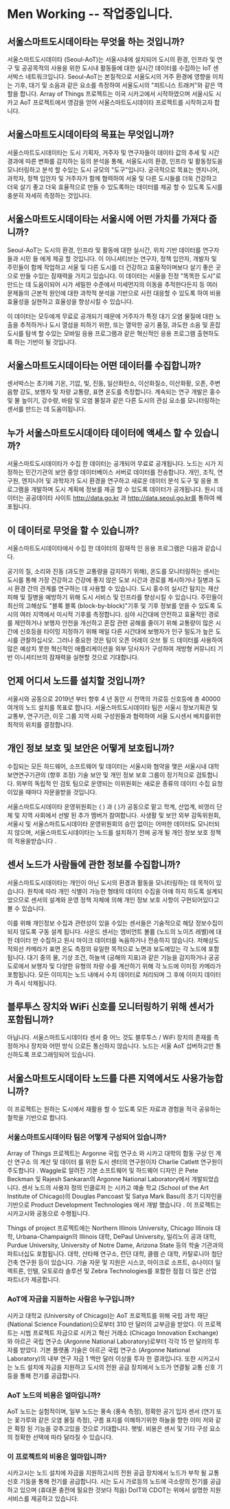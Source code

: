 # Men Working -- 작업중입니다.

## 서울스마트도시데이타는 무엇을 하는 것입니까?
서울스마트도시데이타 (Seoul-AoT)는 서울시내에 설치되어 도시의 환경, 인프라 및 연구 및 공공목적의 사용을 위한 도시내 활동들에 대한 
실시간 데이터를 수집하는 IoT 센서박스 네트워크입니다. Seoul-AoT는 본질적으로 서울도시의 거주 환경에 영향을 미치는 기후, 대기 및 
소음과 같은 요소를 측정하여 서울도시의 "피트니스 트래커"와 같은 역할을 합니다. Array of Things 프로젝트는 미국 시카고에서 시작하였으며
서울시도 시카고 AoT 프로젝트에서 영감을 얻어 서울스마트도시데이타 프로젝트를 시작하고자 합니다.

## 서울스마트도시데이타의 목표는 무엇입니까?
서울스마트도시데이타는 도시 기획자, 거주자 및 연구자들이 데이타 값의 추세 및 시간 경과에 따른 변화를 감지하는 등의 분석을 통해, 서울도시의 환경, 
인프라 및 활동정도을 모니터링하고 분석 할 수있는 도시 규모의 "도구"입니다. 궁극적으로 목표는 엔지니어, 과학자, 정책 입안자 및 
거주자가 함께 협력하여 서울 및 다른 도시들를 더욱 건강하고 더욱 살기 좋고 더욱 효율적으로 만들 수 있도록하는 데이터를 제공 할 수 있도록 
도시를 충분히 자세히 측정하는 것입니다.

## 서울스마트도시데이타는 서울시에 어떤 가치를 가져다 줍니까?
Seoul-AoT는 도시의 환경, 인프라 및 활동에 대한 실시간, 위치 기반 데이터를 연구자들과 시민 들 에게 제공 할 것입니다. 이 이니셔티브는 
연구자, 정책 입안자, 개발자 및 주민들이 함께 작업하고 서울 및 다른 도시를 더 건강하고 효율적이며보다 살기 좋은 곳으로 만들 수있는 
잠재력을 가지고 있습니다. 이 데이터는 서울을 진정 "똑똑한 도시"로 만드는 데 도움이되어 
시가 세밀한 수준에서 미세먼지의 이동을 추적한다든지 등 여러 문제들의 근본적 원인에 대한 과학적 분석을 기반으로
사전 대응할 수 있도록 하여 비용 효율성을 실현하고 효율성을 향상시킬 수 있습니다.

이 데이터는 모두에게 무료로 공개되기 때문에 거주자가 특정 대기 오염 물질에 대한 노출을 추적하거나 도시 열섬을 피하기 위한, 
또는 열악한 공기 품질, 과도한 소음 및 혼잡  도시를 탐색 할 수있는 모바일 응용 프로그램과 같은 혁신적인 응용 프로그램 
출현하도록 하는 기반이 될 것입니다.

## 서울스마트도시데이타는 어떤 데이터를 수집합니까?
센서박스는 초기에 기온, 기압, 빛, 진동, 일산화탄소, 이산화질소, 이산화황, 오존, 주변 음향 강도, 보행자 및 차량 교통량, 
표면 온도를 측정합니다. 계속되는 연구 개발은 홍수 및 물 높이기, 강수량, 바람 및 오염 물질과 같은 다른 도시의 관심 요소를 
모니터링하는 센서를 만드는 데 도움이됩니다.

## 누가 서울스마트도시데이타 데이터에 액세스 할 수 있습니까?
서울스마트도시데이타가 수집 한 데이터는 공개되어 무료로 공개됩니다. 노드는 시가 지정하는 민간기관의 보안 중앙 데이터베이스 서버로 데이터를 전송합니다. 
개인, 조직, 연구원, 엔지니어 및 과학자가 도시 환경을 연구하고 새로운 데이터 분석 도구 및 응용 프로그램을 개발하며 
도시 계획에 정보를 제공 할 수 있도록 데이터가 공개됩니다. 원시 데이터는 공공데이타 사이트 
http://data.go.kr 과 http://data.seoul.go.kr를 통하여 배포됩니다.

## 이 데이터로 무엇을 할 수 있습니까?
서울스마트도시데이타에서 수집 한 데이터의 잠재적 인 응용 프로그램은 다음과 같습니다.

공기의 질, 소리와 진동 (과도한 교통량을 감지하기 위해), 온도를 모니터링하는 센서는 도시를 통해 
가장 건강하고 건강에 좋지 않은 도보 시간과 경로를 제시하거나 질병과 도시 환경 간의 관계를 연구하는 데 사용할 수 있습니다.
도시 홍수의 실시간 탐지는 재산 피해 및 질병을 예방하기 위해 도시 서비스 및 인프라를 향상시킬 수 있습니다.
주민들이 최신의 고해상도 "블록 블록 (block-by-block)"기후 및 기후 정보를 얻을 수 있도록 도시의 여러 지역에서 미시적 기후를 측정합니다.
심야 시간대에 안전하고 효율적인 경로를 제안하거나 보행자 안전을 개선하고 혼잡 관련 공해를 줄이기 위해 교통량이 많은 시간에 
신호등을 타이밍 지정하기 위해 매일 다른 시간대에 보행자가 인구 밀도가 높은 도시를 관찰하십시오.
그러나 중요한 것은 팀이 오픈 어레이 오브 필 드 데이터를 사용하여 많은 예상치 못한 혁신적인 애플리케이션을 외부 당사자가 구성하여 
개방형 커뮤니티 기반 이니셔티브의 잠재력을 실현할 것으로 기대합니다.

## 언제 어디서 노드를 설치할 것입니까?
서울시와 공동으로 2019년 부터 향후 4 년 동안 시 전역의 가로등 신호등에 총 40000 여개의 노드 설치를 목표로 합니다. 
서울스마트도시데이타 팀은 서울시 정보기획관 및 교통부, 연구기관, 이웃 그룹 지역 사회 구성원들과 협력하여 서울 도시센서 배치를위한 
최적의 위치를 결정합니다. 

## 개인 정보 보호 및 보안은 어떻게 보호됩니까?
수집되는 모든 하드웨어, 소프트웨어 및 데이터는 서울시와 협약을 맺은 서울시내 대학 보연연구기관의 (향후 조정) 기술 보안 및 개인 정보 보호 그룹이 
정기적으로 검토합니다. 외부의 독립적 인 검토 팀으로 운영되는 이위원회는 
새로운 종류의 데이터 수집 요청이있을 때마다 자문을받을 것입니다.

서울스마트도시데이타 운영위원회는 (         ) 과 (     )가 공동으로 맡고 학계, 산업계, 비영리 단체 및 
지역 사회에서 선발 된 추가 멤버가 참여합니다. 사생활 및 보안 외부 감독위원회, 서울시 및 서울스마트도시데이타 운영위원회의 승인 없이는 
어떠한 데이터도 모니터되지 않으며, 서울스마트도시데이타는 노드를 설치하기 전에 공개 될 개인 정보 보호 정책의 적용을받습니다 .

## 센서 노드가 사람들에 관한 정보를 수집합니까?
서울스마트도시데이타는 개인이 아닌 도시의 환경과 활동을 모니터링하는 데 목적이 있습니다. 
원칙에 따라 개인 식별이 가능한 형태의 데이터 수집을 아얘 하지 하도록 설계되었으므로 센서의 설계와 운영 정책 자체에 의해
개인 정보 보호 사항이 구현되어있다고 볼 수 있습니다.

이를 위해 개인정보 수집과 관련성이 있을 수있는 센서들은 기술적으로 해당 정보수집이 되지 않도록 구동 설계 됩니다. 
사운드 센서는 앰비언트 볼륨 (노드의 노이즈 레벨)에 대한 데이터 만 수집하고 원시 마이크 데이터를 녹음하거나 전송하지 않습니다. 
저해상도 적외선 카메라가 표면 온도 측정의 유일한 목적으로 노면과 보도에있는 각 노드에 포함됩니다. 
대기 중의 물, 기상 조건, 하늘색 (공해의 지표)과 같은 기능을 감지하거나 공공 도로에서 보행자 및 다양한 유형의 차량 수를 계산하기 위해 
각 노드에 이미징 카메라가 포함됩니다. 모든 이미지는 노드 내에서 수치 데이터로 처리되며 
그 후에 이미지 데이터가 즉시 삭제됩니다.

## 블루투스 장치와 WiFi 신호를 모니터링하기 위해 센서가 포함됩니까?
아닙니다. 서울스마트도시데이타 센서 중 어느 것도 블루투스 / WiFi 장치의 존재를 측정하거나 장치와 어떤 방식 으로든 통신하지 않습니다. 
노드는 서울 AoT 섭버하고만 통신하도록 프로그래밍되어 있습니다. 

## 서울스마트도시데이타 노드를 다른 지역에서도 사용가능합니까?
이 프로젝트는 원하는 도시에서 재활용 할 수 있도록 모든 자료과 경험을 적극 공유하는 철학을 기반으로 합니다.

### 서울스마트도시데이타 팀은 어떻게 구성되어 있습니까?
Array of Things 프로젝트는 Argonne 국립 연구소 와 시카고 대학의 합동 구상 인 계산 연구소 의 계산 및 데이터 를 위한 도시 센터의 연구원이자 Charlie Catlett 연구원이 주도합니다 . Waggle로 알려진 기본 소프트웨어 및 하드웨어 디자인 은 Pete Beckman 및 Rajesh Sankaran의 Argonne National Laboratory에서 개발되었습니다. 센서 노드의 사용자 정의 인클로저 는 시카고 예술 학교 (School of the Art Institute of Chicago)의 Douglas Pancoast 및 Satya Mark Basu의 초기 디자인을 기반으로 Product Development Technologies 에서 개발 했습니다 . 이 프로젝트는 시카고시와 공동으로 수행됩니다.

Things of project 프로젝트에는 Northern Illinois University, Chicago Illinois 대학, Urbana-Champaign의 Illinois 대학, DePaul University, 일리노이 공과 대학, Purdue University, University of Notre Dame, Arizona State 등의 학술 기관과의 파트너십도 포함됩니다. 대학, 산타페 연구소, 런던 대학, 클렘 슨 대학, 카탈로니아 첨단 건축 연구원 등이 있습니다. 기술 자문 및 지원은 시스코, 마이크로 소프트, 슈나이더 일렉트론, 인텔, 모토로라 솔루션 및 Zebra Technologies를 포함한 점점 더 많은 산업 파트너가 제공합니다.

### AoT에 자금을 지원하는 사람은 누구입니까?
시카고 대학교 (University of Chicago)는 AoT 프로젝트를 위해 국립 과학 재단 (National Science Foundation)으로부터 310 만 달러의 교부금을 받았다. 이 프로젝트는 시범 프로젝트 자금으로 시카고 혁신 거래소 (Chicago Innovation Exchange)와 아르곤 국립 연구소 (Argonne National Laboratory)로부터 각각 15 만 달러의 투자를 받았다. 기본 플랫폼 기술은 아르곤 국립 연구소 (Argonne National Laboratory)의 내부 연구 자금 1 백만 달러 이상을 투자 한 결과입니다. 또한 시카고시는 노드 설치에 자금을 지원하고 도시의 전원 공급 장치에서 노드가 연결될 교통 신호 기둥을 통해 전기를 공급합니다.

### AoT 노드의 비용은 얼마입니까?
AoT 노드는 실험적이며, 일부 노드는 풍속 (풍속 측정), 정확한 공기 입자 센서 (연기 또는 꽃가루와 같은 오염 물질 측정), 구름 표지를 이해하기위한 하늘을 향한 이미 저와 같은 확장 된 기능을 갖추고있을 것으로 기대합니다. 햇빛. 비용은 센서 및 기타 구성 요소의 정확한 선택에 따라 달라질 수 있습니다.

### 이 프로젝트의 비용은 얼마입니까?
시카고시는 노드 설치에 자금을 지원하고시의 전원 공급 장치에서 노드가 부착 될 교통 신호 기둥을 통해 전기를 공급합니다. 시는 도시 가로등의 노드에 극소량의 전기를 공급하고 있으며 (휴대폰 충전에 필요한 것보다 적음) DoIT와 CDOT는 위에서 설명한 지원 서비스를 제공하고 있습니다.
